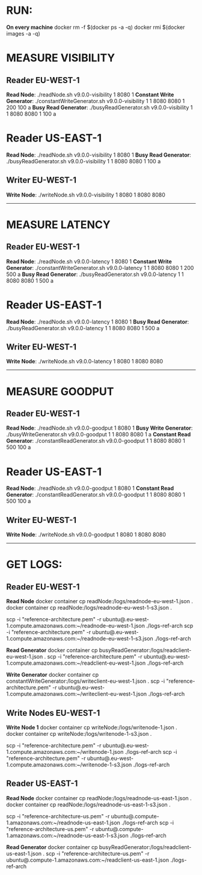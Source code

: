 # RUN:
**On every machine**
docker rm -f $(docker ps -a -q)
docker rmi $(docker images -a -q)

# MEASURE VISIBILITY

## Reader EU-WEST-1
**Read Node**: ./readNode.sh v9.0.0-visibility 1 8080 1
**Constant Write Generator**: ./constantWriteGenerator.sh v9.0.0-visibility 1 1 8080 <read-eu-ip> 8080 <write-ip> 1 200 100 a
**Busy Read Generator**: ./busyReadGenerator.sh v9.0.0-visibility 1 1 8080 <read-eu-ip> 8080 <write-ip> 1 100 a

# Reader US-EAST-1
**Read Node**: ./readNode.sh v9.0.0-visibility 1 8080 1
**Busy Read Generator**: ./busyReadGenerator.sh v9.0.0-visibility 1 1 8080 <read-us-ip> 8080 <write-ip> 1 100 a

## Writer EU-WEST-1
**Write Node**: ./writeNode.sh v9.0.0-visibility 1 8080 1 8080 <read-eu-ip> 8080 <read-us-ip>

---
# MEASURE LATENCY

## Reader EU-WEST-1
**Read Node**: ./readNode.sh v9.0.0-latency 1 8080 1
**Constant Write Generator**: ./constantWriteGenerator.sh v9.0.0-latency 1 1 8080 <read-eu-ip> 8080 <write-ip> 1 200 500 a
**Busy Read Generator**: ./busyReadGenerator.sh v9.0.0-latency 1 1 8080 <read-eu-ip> 8080 <write-ip> 1 500 a

# Reader US-EAST-1
**Read Node**: ./readNode.sh v9.0.0-latency 1 8080 1
**Busy Read Generator**: ./busyReadGenerator.sh v9.0.0-latency 1 1 8080 <read-us-ip> 8080 <write-ip> 1 500 a

## Writer EU-WEST-1
**Write Node**: ./writeNode.sh v9.0.0-latency 1 8080 1 8080 <read-eu-ip> 8080 <read-us-ip>

---
# MEASURE GOODPUT

## Reader EU-WEST-1
**Read Node**: ./readNode.sh v9.0.0-goodput 1 8080 1
**Busy Write Generator**: ./busyWriteGenerator.sh v9.0.0-goodput 1 1 8080 <read-eu-ip> 8080 <write-ip> 1 a
**Constant Read Generator**: ./constantReadGenerator.sh v9.0.0-goodput 1 1 8080 <read-eu-ip> 8080 <write-ip> 1 500 100 a

# Reader US-EAST-1
**Read Node**: ./readNode.sh v9.0.0-goodput 1 8080 1
**Constant Read Generator**: ./constantReadGenerator.sh v9.0.0-goodput 1 1 8080 <read-us-ip> 8080 <write-ip> 1 500 100 a

## Writer EU-WEST-1
**Write Node**: ./writeNode.sh v9.0.0-goodput 1 8080 1 8080 <read-eu-ip> 8080 <read-us-ip>

---
# GET LOGS:
## Reader EU-WEST-1
**Read Node**
docker container cp readNode:/logs/readnode-eu-west-1.json .
docker container cp readNode:/logs/readnode-eu-west-1-s3.json .

scp -i "reference-architecture.pem" -r ubuntu@<DNS>.eu-west-1.compute.amazonaws.com:~/readnode-eu-west-1.json ./logs-ref-arch
scp -i "reference-architecture.pem" -r ubuntu@<DNS>.eu-west-1.compute.amazonaws.com:~/readnode-eu-west-1-s3.json ./logs-ref-arch

**Read Generator**
docker container cp busyReadGenerator:/logs/readclient-eu-west-1.json .
scp -i "reference-architecture.pem" -r ubuntu@<DNS>.eu-west-1.compute.amazonaws.com:~/readclient-eu-west-1.json ./logs-ref-arch

**Write Generator**
docker container cp constantWriteGenerator:/logs/writeclient-eu-west-1.json .
scp -i "reference-architecture.pem" -r ubuntu@<DNS>.eu-west-1.compute.amazonaws.com:~/writeclient-eu-west-1.json ./logs-ref-arch

## Write Nodes EU-WEST-1
**Write Node 1**
docker container cp writeNode:/logs/writenode-1.json .
docker container cp writeNode:/logs/writenode-1-s3.json .

scp -i "reference-architecture.pem" -r ubuntu@<DNS>.eu-west-1.compute.amazonaws.com:~/writenode-1.json ./logs-ref-arch
scp -i "reference-architecture.pem" -r ubuntu@<DNS>.eu-west-1.compute.amazonaws.com:~/writenode-1-s3.json ./logs-ref-arch


## Reader US-EAST-1
**Read Node**
docker container cp readNode:/logs/readnode-us-east-1.json .
docker container cp readNode:/logs/readnode-us-east-1-s3.json .

scp -i "reference-architecture-us.pem" -r ubuntu@<DNS>.compute-1.amazonaws.com:~/readnode-us-east-1.json ./logs-ref-arch
scp -i "reference-architecture-us.pem" -r ubuntu@<DNS>.compute-1.amazonaws.com:~/readnode-us-east-1-s3.json ./logs-ref-arch

**Read Generator**
docker container cp busyReadGenerator:/logs/readclient-us-east-1.json .
scp -i "reference-architecture-us.pem" -r ubuntu@<DNS>.compute-1.amazonaws.com:~/readclient-us-east-1.json ./logs-ref-arch
